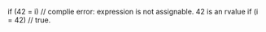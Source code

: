 if (42 = i)   // complie error: expression is not assignable. 42 is an rvalue
if (i = 42)   // true.

